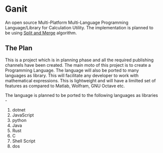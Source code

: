 # Ganit
An open source Multi-Platform Multi-Language Programming Language/Library for Calculation Utility. The implementation is planned to be using [Split and Merge](https://github.com/vassilych/cscs) algorithm.

## The Plan

This is a project which is in planning phase and all the required publishing channels have been created. The main moto of this project is to create a Programming Language. The language will also be ported to many languages as library. This will facilitate any developer to work with mathematical expressions. This is lightweight and will have a limilted set of features as compared to Matlab, Wolfram, GNU Octave etc.

The language is planned to be ported to the following languages as libraries -

1. dotnet
1. JavaScript
1. python
1. Java
1. Rust
1. C
1. Shell Script
1. dos
